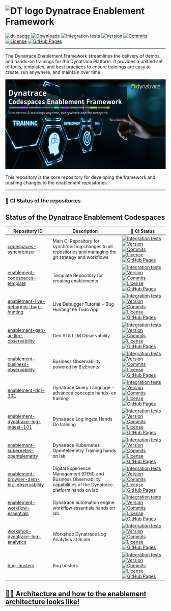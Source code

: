 <!-- markdownlint-disable-next-line -->
# <img src="https://cdn.bfldr.com/B686QPH3/at/w5hnjzb32k5wcrcxnwcx4ckg/Dynatrace_signet_RGB_HTML.svg?auto=webp&format=pngg" alt="DT logo" width="45"> Dynatrace Enablement Framework

[![dt-badge](https://img.shields.io/badge/powered_by-DT_enablement-8A2BE2?logo=dynatrace)](https://dynatrace-wwse.github.io/codespaces-synchronizer/)
[![Downloads](https://img.shields.io/docker/pulls/shinojosa/dt-enablement?logo=docker)](https://hub.docker.com/r/shinojosa/dt-enablement)
![Integration tests](https://github.com/dynatrace-wwse/codespaces-synchronizer/actions/workflows/integration-tests.yaml/badge.svg)
[![Version](https://img.shields.io/github/v/release/dynatrace-wwse/codespaces-synchronizer?color=blueviolet)](https://github.com/dynatrace-wwse/codespaces-synchronizer/releases)
[![Commits](https://img.shields.io/github/commits-since/dynatrace-wwse/codespaces-synchronizer/latest?color=ff69b4&include_prereleases)](https://github.com/dynatrace-wwse/codespaces-synchronizer/graphs/commit-activity)
[![License](https://img.shields.io/badge/License-Apache_2.0-blue.svg?color=green)](https://github.com/dynatrace-wwse/codespaces-synchronizer/blob/main/LICENSE)
[![GitHub Pages](https://img.shields.io/badge/GitHub%20Pages-Live-green)](https://dynatrace-wwse.github.io/codespaces-synchronizer/)

___


The Dynatrace Enablement Framework streamlines the delivery of demos and hands-on trainings for the Dynatrace Platform. It provides a unified set of tools, templates, and best practices to ensure trainings are easy to create, run anywhere, and maintain over time.



<p align="center">
  <img src="docs/img/framework_banner.png" alt="DT Enablement Framework">
</p>


This repository is the core repository for developing the framework and pushing changes to the enablement repositories.
___

### 🚦 CI Status of the repositories

## Status of the Dynatrace Enablement Codespaces

Repository ID | Description | 🚦 CI Status 
 --- | --- | --- 
[codespaces-synchronizer](https://github.com/dynatrace-wwse/codespaces-synchronizer) |  Main CI Repository for synchronizing changes to all repositories and managing the git strategy and workflows | [![Integration tests](https://github.com/dynatrace-wwse/codespaces-synchronizer/actions/workflows/integration-tests.yaml/badge.svg)](https://github.com/dynatrace-wwse/codespaces-synchronizer/actions) [![Version](https://img.shields.io/github/v/release/dynatrace-wwse/codespaces-synchronizer?color=blueviolet)](https://github.com/dynatrace-wwse/codespaces-synchronizer/releases)  [![Commits](https://img.shields.io/github/commits-since/dynatrace-wwse/codespaces-synchronizer/latest?color=ff69b4&include_prereleases)](https://github.com/dynatrace-wwse/codespaces-synchronizer/graphs/commit-activity) [![License](https://img.shields.io/badge/License-Apache_2.0-blue.svg?color=green)](https://github.com/dynatrace-wwse/codespaces-synchronizer/blob/main/LICENSE) [![GitHub Pages](https://img.shields.io/badge/GitHub%20Pages-Live-brightgreen)](https://dynatrace-wwse.github.io/codespaces-synchronizer/) 
[enablement-codespaces-template](https://github.com/dynatrace-wwse/enablement-codespaces-template) |  Template Repository for creating enablements | [![Integration tests](https://github.com/dynatrace-wwse/enablement-codespaces-template/actions/workflows/integration-tests.yaml/badge.svg)](https://github.com/dynatrace-wwse/enablement-codespaces-template/actions) [![Version](https://img.shields.io/github/v/release/dynatrace-wwse/enablement-codespaces-template?color=blueviolet)](https://github.com/dynatrace-wwse/enablement-codespaces-template/releases)  [![Commits](https://img.shields.io/github/commits-since/dynatrace-wwse/enablement-codespaces-template/latest?color=ff69b4&include_prereleases)](https://github.com/dynatrace-wwse/enablement-codespaces-template/graphs/commit-activity) [![License](https://img.shields.io/badge/License-Apache_2.0-blue.svg?color=green)](https://github.com/dynatrace-wwse/enablement-codespaces-template/blob/main/LICENSE) [![GitHub Pages](https://img.shields.io/badge/GitHub%20Pages-Live-brightgreen)](https://dynatrace-wwse.github.io/enablement-codespaces-template/) 
[enablement-live-debugger-bug-hunting](https://github.com/dynatrace-wwse/enablement-live-debugger-bug-hunting) |  Live Debugger Tutorial - Bug Hunting the Todo App | [![Integration tests](https://github.com/dynatrace-wwse/enablement-live-debugger-bug-hunting/actions/workflows/integration-tests.yaml/badge.svg)](https://github.com/dynatrace-wwse/enablement-live-debugger-bug-hunting/actions) [![Version](https://img.shields.io/github/v/release/dynatrace-wwse/enablement-live-debugger-bug-hunting?color=blueviolet)](https://github.com/dynatrace-wwse/enablement-live-debugger-bug-hunting/releases)  [![Commits](https://img.shields.io/github/commits-since/dynatrace-wwse/enablement-live-debugger-bug-hunting/latest?color=ff69b4&include_prereleases)](https://github.com/dynatrace-wwse/enablement-live-debugger-bug-hunting/graphs/commit-activity) [![License](https://img.shields.io/badge/License-Apache_2.0-blue.svg?color=green)](https://github.com/dynatrace-wwse/enablement-live-debugger-bug-hunting/blob/main/LICENSE) [![GitHub Pages](https://img.shields.io/badge/GitHub%20Pages-Live-brightgreen)](https://dynatrace-wwse.github.io/enablement-live-debugger-bug-hunting/) 
[enablement-gen-ai-llm-observability](https://github.com/dynatrace-wwse/enablement-gen-ai-llm-observability) |  Gen AI & LLM Observability | [![Integration tests](https://github.com/dynatrace-wwse/enablement-gen-ai-llm-observability/actions/workflows/integration-tests.yaml/badge.svg)](https://github.com/dynatrace-wwse/enablement-gen-ai-llm-observability/actions) [![Version](https://img.shields.io/github/v/release/dynatrace-wwse/enablement-gen-ai-llm-observability?color=blueviolet)](https://github.com/dynatrace-wwse/enablement-gen-ai-llm-observability/releases)  [![Commits](https://img.shields.io/github/commits-since/dynatrace-wwse/enablement-gen-ai-llm-observability/latest?color=ff69b4&include_prereleases)](https://github.com/dynatrace-wwse/enablement-gen-ai-llm-observability/graphs/commit-activity) [![License](https://img.shields.io/badge/License-Apache_2.0-blue.svg?color=green)](https://github.com/dynatrace-wwse/enablement-gen-ai-llm-observability/blob/main/LICENSE) [![GitHub Pages](https://img.shields.io/badge/GitHub%20Pages-Live-brightgreen)](https://dynatrace-wwse.github.io/enablement-gen-ai-llm-observability/) 
[enablement-business-observability](https://github.com/dynatrace-wwse/enablement-business-observability) |  Business Observability powered by BizEvents | [![Integration tests](https://github.com/dynatrace-wwse/enablement-business-observability/actions/workflows/integration-tests.yaml/badge.svg)](https://github.com/dynatrace-wwse/enablement-business-observability/actions) [![Version](https://img.shields.io/github/v/release/dynatrace-wwse/enablement-business-observability?color=blueviolet)](https://github.com/dynatrace-wwse/enablement-business-observability/releases)  [![Commits](https://img.shields.io/github/commits-since/dynatrace-wwse/enablement-business-observability/latest?color=ff69b4&include_prereleases)](https://github.com/dynatrace-wwse/enablement-business-observability/graphs/commit-activity) [![License](https://img.shields.io/badge/License-Apache_2.0-blue.svg?color=green)](https://github.com/dynatrace-wwse/enablement-business-observability/blob/main/LICENSE) [![GitHub Pages](https://img.shields.io/badge/GitHub%20Pages-Live-brightgreen)](https://dynatrace-wwse.github.io/enablement-business-observability/) 
[enablement-dql-301](https://github.com/dynatrace-wwse/enablement-dql-301) |  Dynatrace Query Language - advanced concepts hands-on training | [![Integration tests](https://github.com/dynatrace-wwse/enablement-dql-301/actions/workflows/integration-tests.yaml/badge.svg)](https://github.com/dynatrace-wwse/enablement-dql-301/actions) [![Version](https://img.shields.io/github/v/release/dynatrace-wwse/enablement-dql-301?color=blueviolet)](https://github.com/dynatrace-wwse/enablement-dql-301/releases)  [![Commits](https://img.shields.io/github/commits-since/dynatrace-wwse/enablement-dql-301/latest?color=ff69b4&include_prereleases)](https://github.com/dynatrace-wwse/enablement-dql-301/graphs/commit-activity) [![License](https://img.shields.io/badge/License-Apache_2.0-blue.svg?color=green)](https://github.com/dynatrace-wwse/enablement-dql-301/blob/main/LICENSE) [![GitHub Pages](https://img.shields.io/badge/GitHub%20Pages-Live-brightgreen)](https://dynatrace-wwse.github.io/enablement-dql-301/) 
[enablement-dynatrace-log-ingest-101](https://github.com/dynatrace-wwse/enablement-dynatrace-log-ingest-101) |  Dynatrace Log Ingest Hands On training	 | [![Integration tests](https://github.com/dynatrace-wwse/enablement-dynatrace-log-ingest-101/actions/workflows/integration-tests.yaml/badge.svg)](https://github.com/dynatrace-wwse/enablement-dynatrace-log-ingest-101/actions) [![Version](https://img.shields.io/github/v/release/dynatrace-wwse/enablement-dynatrace-log-ingest-101?color=blueviolet)](https://github.com/dynatrace-wwse/enablement-dynatrace-log-ingest-101/releases)  [![Commits](https://img.shields.io/github/commits-since/dynatrace-wwse/enablement-dynatrace-log-ingest-101/latest?color=ff69b4&include_prereleases)](https://github.com/dynatrace-wwse/enablement-dynatrace-log-ingest-101/graphs/commit-activity) [![License](https://img.shields.io/badge/License-Apache_2.0-blue.svg?color=green)](https://github.com/dynatrace-wwse/enablement-dynatrace-log-ingest-101/blob/main/LICENSE) [![GitHub Pages](https://img.shields.io/badge/GitHub%20Pages-Live-brightgreen)](https://dynatrace-wwse.github.io/enablement-dynatrace-log-ingest-101/) 
[enablement-kubernetes-opentelemetry](https://github.com/dynatrace-wwse/enablement-kubernetes-opentelemetry) |  Dynatrace Kubernetes Opentelemetry Training	hands on lab | [![Integration tests](https://github.com/dynatrace-wwse/enablement-kubernetes-opentelemetry/actions/workflows/integration-tests.yaml/badge.svg)](https://github.com/dynatrace-wwse/enablement-kubernetes-opentelemetry/actions) [![Version](https://img.shields.io/github/v/release/dynatrace-wwse/enablement-kubernetes-opentelemetry?color=blueviolet)](https://github.com/dynatrace-wwse/enablement-kubernetes-opentelemetry/releases)  [![Commits](https://img.shields.io/github/commits-since/dynatrace-wwse/enablement-kubernetes-opentelemetry/latest?color=ff69b4&include_prereleases)](https://github.com/dynatrace-wwse/enablement-kubernetes-opentelemetry/graphs/commit-activity) [![License](https://img.shields.io/badge/License-Apache_2.0-blue.svg?color=green)](https://github.com/dynatrace-wwse/enablement-kubernetes-opentelemetry/blob/main/LICENSE) [![GitHub Pages](https://img.shields.io/badge/GitHub%20Pages-Live-brightgreen)](https://dynatrace-wwse.github.io/enablement-kubernetes-opentelemetry/) 
[enablement-browser-dem-biz-observability](https://github.com/dynatrace-wwse/enablement-browser-dem-biz-observability) |  Digital Experience Management (DEM) and Business Observability capabilities of the Dynatrace platform hands on lab | [![Integration tests](https://github.com/dynatrace-wwse/enablement-browser-dem-biz-observability/actions/workflows/integration-tests.yaml/badge.svg)](https://github.com/dynatrace-wwse/enablement-browser-dem-biz-observability/actions) [![Version](https://img.shields.io/github/v/release/dynatrace-wwse/enablement-browser-dem-biz-observability?color=blueviolet)](https://github.com/dynatrace-wwse/enablement-browser-dem-biz-observability/releases)  [![Commits](https://img.shields.io/github/commits-since/dynatrace-wwse/enablement-browser-dem-biz-observability/latest?color=ff69b4&include_prereleases)](https://github.com/dynatrace-wwse/enablement-browser-dem-biz-observability/graphs/commit-activity) [![License](https://img.shields.io/badge/License-Apache_2.0-blue.svg?color=green)](https://github.com/dynatrace-wwse/enablement-browser-dem-biz-observability/blob/main/LICENSE) [![GitHub Pages](https://img.shields.io/badge/GitHub%20Pages-Live-brightgreen)](https://dynatrace-wwse.github.io/enablement-browser-dem-biz-observability/) 
[enablement-workflow-essentials](https://github.com/dynatrace-wwse/enablement-workflow-essentials) |  Dynatrace automation engine workflow essentials hands on lab | [![Integration tests](https://github.com/dynatrace-wwse/enablement-workflow-essentials/actions/workflows/integration-tests.yaml/badge.svg)](https://github.com/dynatrace-wwse/enablement-workflow-essentials/actions) [![Version](https://img.shields.io/github/v/release/dynatrace-wwse/enablement-workflow-essentials?color=blueviolet)](https://github.com/dynatrace-wwse/enablement-workflow-essentials/releases)  [![Commits](https://img.shields.io/github/commits-since/dynatrace-wwse/enablement-workflow-essentials/latest?color=ff69b4&include_prereleases)](https://github.com/dynatrace-wwse/enablement-workflow-essentials/graphs/commit-activity) [![License](https://img.shields.io/badge/License-Apache_2.0-blue.svg?color=green)](https://github.com/dynatrace-wwse/enablement-workflow-essentials/blob/main/LICENSE) [![GitHub Pages](https://img.shields.io/badge/GitHub%20Pages-Live-brightgreen)](https://dynatrace-wwse.github.io/enablement-workflow-essentials/) 
[workshop-dynatrace-log-analytics](https://github.com/dynatrace-wwse/workshop-dynatrace-log-analytics) | Workshop Dynatrace Log Analytics at Scale | [![Integration tests](https://github.com/dynatrace-wwse/workshop-dynatrace-log-analytics/actions/workflows/integration-tests.yaml/badge.svg)](https://github.com/dynatrace-wwse/workshop-dynatrace-log-analytics/actions) [![Version](https://img.shields.io/github/v/release/dynatrace-wwse/workshop-dynatrace-log-analytics?color=blueviolet)](https://github.com/dynatrace-wwse/workshop-dynatrace-log-analytics/releases)  [![Commits](https://img.shields.io/github/commits-since/dynatrace-wwse/workshop-dynatrace-log-analytics/latest?color=ff69b4&include_prereleases)](https://github.com/dynatrace-wwse/workshop-dynatrace-log-analytics/graphs/commit-activity) [![License](https://img.shields.io/badge/License-Apache_2.0-blue.svg?color=green)](https://github.com/dynatrace-wwse/workshop-dynatrace-log-analytics/blob/main/LICENSE) [![GitHub Pages](https://img.shields.io/badge/GitHub%20Pages-Live-brightgreen)](https://dynatrace-wwse.github.io/workshop-dynatrace-log-analytics/) 
[bug-busters](https://github.com/dynatrace-wwse/bug-busters) |  Bug busters | [![Integration tests](https://github.com/dynatrace-wwse/bug-busters/actions/workflows/integration-tests.yaml/badge.svg)](https://github.com/dynatrace-wwse/bug-busters/actions) [![Version](https://img.shields.io/github/v/release/dynatrace-wwse/bug-busters?color=blueviolet)](https://github.com/dynatrace-wwse/bug-busters/releases)  [![Commits](https://img.shields.io/github/commits-since/dynatrace-wwse/bug-busters/latest?color=ff69b4&include_prereleases)](https://github.com/dynatrace-wwse/bug-busters/graphs/commit-activity) [![License](https://img.shields.io/badge/License-Apache_2.0-blue.svg?color=green)](https://github.com/dynatrace-wwse/bug-busters/blob/main/LICENSE) [![GitHub Pages](https://img.shields.io/badge/GitHub%20Pages-Live-brightgreen)](https://dynatrace-wwse.github.io/bug-busters/) 



## [👨‍🏫 Architecture and how to the enablement architecture looks like!](https://dynatrace-wwse.github.io/codespaces-synchronizer)
